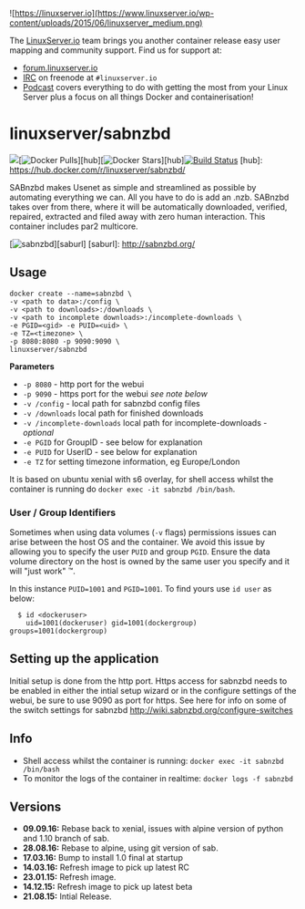 ![https://linuxserver.io](https://www.linuxserver.io/wp-content/uploads/2015/06/linuxserver_medium.png)

The [LinuxServer.io](https://linuxserver.io) team brings you another container release easy user mapping and community support. Find us for support at:
* [forum.linuxserver.io](https://forum.linuxserver.io)
* [IRC](https://www.linuxserver.io/index.php/irc/) on freenode at `#linuxserver.io`
* [Podcast](https://www.linuxserver.io/index.php/category/podcast/) covers everything to do with getting the most from your Linux Server plus a focus on all things Docker and containerisation!

# linuxserver/sabnzbd
[![](https://images.microbadger.com/badges/image/linuxserver/sabnzbd.svg)](http://microbadger.com/images/linuxserver/sabnzbd "Get your own image badge on microbadger.com")[![Docker Pulls](https://img.shields.io/docker/pulls/linuxserver/sabnzbd.svg)][hub][![Docker Stars](https://img.shields.io/docker/stars/linuxserver/sabnzbd.svg)][hub][![Build Status](http://jenkins.linuxserver.io:8080/buildStatus/icon?job=Dockers/LinuxServer.io/linuxserver-sabnzbd)](http://jenkins.linuxserver.io:8080/job/Dockers/job/LinuxServer.io/job/linuxserver-sabnzbd/)
[hub]: https://hub.docker.com/r/linuxserver/sabnzbd/

SABnzbd makes Usenet as simple and streamlined as possible by automating everything we can. All you have to do is add an .nzb. SABnzbd takes over from there, where it will be automatically downloaded, verified, repaired, extracted and filed away with zero human interaction. 
This container includes par2 multicore.

[![sabnzbd](https://raw.githubusercontent.com/linuxserver/docker-templates/master/linuxserver.io/img/sabnzbd-banner.png)][saburl]
[saburl]: http://sabnzbd.org/

## Usage

```
docker create --name=sabnzbd \
-v <path to data>:/config \
-v <path to downloads>:/downloads \
-v <path to incomplete downloads>:/incomplete-downloads \
-e PGID=<gid> -e PUID=<uid> \
-e TZ=<timezone> \
-p 8080:8080 -p 9090:9090 \
linuxserver/sabnzbd
```

**Parameters**

* `-p 8080` - http port for the webui
* `-p 9090` - https port for the webui *see note below*
* `-v /config` - local path for sabnzbd config files
* `-v /downloads` local path for finished downloads
* `-v /incomplete-downloads` local path for incomplete-downloads - *optional*
* `-e PGID` for GroupID - see below for explanation
* `-e PUID` for UserID - see below for explanation
* `-e TZ` for setting timezone information, eg Europe/London

It is based on ubuntu xenial with s6 overlay, for shell access whilst the container is running do `docker exec -it sabnzbd /bin/bash`.

### User / Group Identifiers

Sometimes when using data volumes (`-v` flags) permissions issues can arise between the host OS and the container. We avoid this issue by allowing you to specify the user `PUID` and group `PGID`. Ensure the data volume directory on the host is owned by the same user you specify and it will "just work" ™.

In this instance `PUID=1001` and `PGID=1001`. To find yours use `id user` as below:

```
  $ id <dockeruser>
    uid=1001(dockeruser) gid=1001(dockergroup) groups=1001(dockergroup)
```

## Setting up the application 
Initial setup is done from the http port.
Https access for sabnzbd needs to be enabled in either the intial setup wizard or in the configure settings of the webui, be sure to use 9090 as port for https.
See here for info on some of the switch settings for sabnzbd http://wiki.sabnzbd.org/configure-switches


## Info

* Shell access whilst the container is running: `docker exec -it sabnzbd /bin/bash`
* To monitor the logs of the container in realtime: `docker logs -f sabnzbd`


## Versions

+ **09.09.16:** Rebase back to xenial,
issues with alpine version of python and 1.10 branch of sab.
+ **28.08.16:** Rebase to alpine, using git version of sab.
+ **17.03.16:** Bump to install 1.0 final at startup
+ **14.03.16:** Refresh image to pick up latest RC
+ **23.01.15:** Refresh image.
+ **14.12.15:** Refresh image to pick up latest beta
+ **21.08.15:** Intial Release. 
